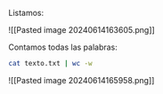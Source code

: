 
Listamos:

![[Pasted image 20240614163605.png]]

Contamos todas las palabras:

```Bash
cat texto.txt | wc -w
```

![[Pasted image 20240614165958.png]]

